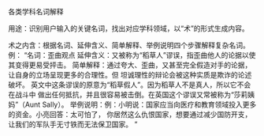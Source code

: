各类学科名词解释

用途：识别用户输入的关键名词，找出对应学科领域，以“术”的形式生成内容。

术之内含：根据名词、延伸含义、简单解释、举例说明四个步骤解释复杂名词。 
例： 
“名词：歪曲观点 
延伸含义：又被称为“稻草人”谬误，指歪曲他人的论据以使其变得更易受抨击。 
简单解释：通过夸大、歪曲，又甚至完全假造对手的论据，让自身的立场呈现更多的合理性。但 坦诚理性的辩论会被这种实质是欺诈的论述破坏。 英文中这条谬误的原意为“稻草假人”。因为稻草人不是真人，所以它不会在战斗中 做出任何抵抗，并且很容易被击倒。在英国这个谬误又常被称为“莎莉姨妈”（Aunt Sally）。 
举例说明：例：小明说：国家应当向医疗和教育领域投入更多的资金。小亮回答：太可怕了， 你居然这么仇恨国家，想要通过减少国防开支，让我们的军队手无寸铁而无法保卫国家。 ”